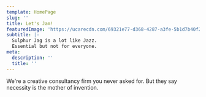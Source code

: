 ```yaml
---
template: HomePage
slug: ''
title: Let's Jam!
featuredImage: 'https://ucarecdn.com/69321e77-d368-4287-a3fe-5b1d7b40f202/'
subtitle: |-
  Sulphur Jag is a lot like Jazz. 
  Essential but not for everyone.
meta:
  description: ''
  title: ''
---
```

We're a creative consultancy firm you never asked for. But they say necessity is the mother of invention.
